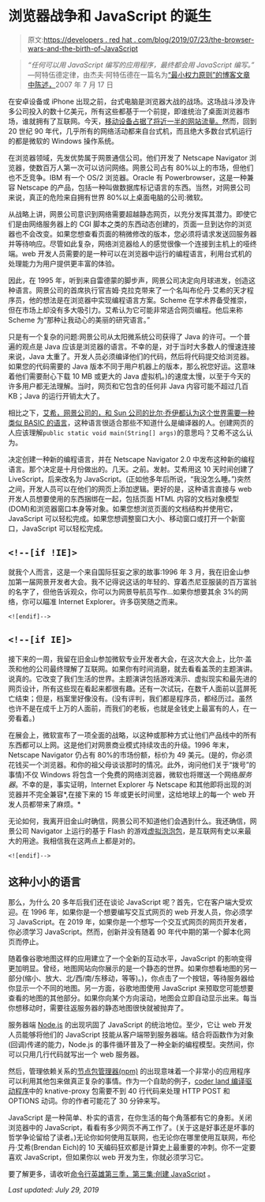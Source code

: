 # 浏览器战争和 JavaScript 的诞生

> 原文:[https://developers . red hat . com/blog/2019/07/23/the-browser-wars-and-the-birth-of-JavaScript](https://developers.redhat.com/blog/2019/07/23/the-browser-wars-and-the-birth-of-javascript)

> *“任何可以用 JavaScript 编写的应用程序，最终都会用 JavaScript 编写。”* —阿特伍德定律，由杰夫·阿特伍德在一篇名为[“最小权力原则”的博客文章中陈述，](https://blog.codinghorror.com/the-principle-of-least-power/)2007 年 7 月 17 日

在安卓设备或 iPhone 出现之前，台式电脑是浏览器大战的战场。这场战斗涉及许多公司投入的数十亿美元，所有这些都基于一个前提，即谁统治了桌面浏览器市场，谁就拥有了互联网。今天，[移动设备占据了将近一半的网站流量。](https://www.statista.com/statistics/277125/share-of-website-traffic-coming-from-mobile-devices/)然而，回到 20 世纪 90 年代，几乎所有的网络活动都来自台式机，而且绝大多数台式机运行的都是微软的 Windows 操作系统。

在浏览器领域，先发优势属于网景通信公司。他们开发了 Netscape Navigator 浏览器，使数百万人第一次可以访问网络。网景公司占有 80%以上的市场，但他们也不乏竞争。IBM 有一个 OS/2 浏览器。Oracle 有 Powerbrowser，这是一种兼容 Netscape 的产品，包括一种叫做数据库标记语言的东西。当然，对网景公司来说，真正的危险来自拥有世界 80%以上桌面电脑的公司:微软。

从战略上讲，网景公司意识到网络需要超越静态网页，以充分发挥其潜力。即使它们是由网络服务器上的 CGI 脚本之类的东西动态创建的，页面一旦到达你的浏览器也不会改变。如果您想查看页面的稍微修改的版本，您必须将请求发送回服务器并等待响应。尽管如此复杂，网络浏览器给人的感觉很像一个连接到主机上的哑终端。web 开发人员需要的是一种可以在浏览器中运行的编程语言，利用台式机的处理能力为用户提供更丰富的体验。

因此，在 1995 年，听到来自雷德蒙的脚步声，网景公司决定向月球进发，创造这种语言。网景公司的首席执行官吉姆·克拉克带来了一个名叫布伦丹·艾希的天才程序员，他的想法是在浏览器中实现编程语言方案。Scheme 在学术界备受推崇，但在市场上却没有多大吸引力。艾希认为它可能非常适合网页编程。他后来称 Scheme 为“那种让我动心的美丽的研究语言。”

只是有一个复杂的问题:网景公司从太阳微系统公司获得了 Java 的许可。一个普遍的观点是 Java 应该是浏览器的语言。不幸的是，对于当时大多数人的慢速连接来说，Java 太重了。开发人员必须编译他们的代码，然后将代码提交给浏览器。如果您的代码需要的 Java 版本不同于用户机器上的版本，那么祝您好运。这意味着他们需要耐心下载 10 MB 或更大的 Java 虚拟机。)的速度太慢，以至于今天的许多用户都无法理解。当时，网页和它包含的任何非 Java 内容可能不超过几百 KB；Java 的运行开销太大了。

相比之下，[艾希，网景公司的，和 Sun 公司的比尔·乔伊都认为这个世界需要一种类似 BASIC 的语言](https://thenewstack.io/brendan-eich-on-creating-javascript-in-10-days-and-what-hed-do-differently-today/)，这种语言很适合那些不知道什么是编译器的人。创建网页的人应该理解`public static void main(String[] args)`的意思吗？艾希不这么认为。

决定创建一种新的编程语言，并在 Netscape Navigator 2.0 中发布这种新的编程语言。那个决定是十月份做出的。几天。之前。发射。艾希用这 10 天时间创建了 LiveScript，后来改名为 JavaScript。(正如他多年后所说，“我没怎么睡。”)突然之间，开发人员可以在他们的网页上添加逻辑。更好的是，这种语言直接与 web 开发人员想要使用的东西捆绑在一起，包括页面 HTML 内容的文档对象模型(DOM)和浏览器窗口本身等对象。如果您想浏览页面的文档结构并使用它，JavaScript 可以轻松完成。如果您想调整窗口大小、移动窗口或打开一个新窗口，JavaScript 可以轻松完成。

## `<!--[if !IE]>`

就我个人而言，这是一个来自国际狂妄之家的故事:1996 年 3 月，我在旧金山参加第一届网景开发者大会。我不记得说这话的年轻的、穿着杰尼亚服装的百万富翁的名字了，但他告诉观众，你可以为网景导航员写作...如果你想要其余 3%的网络，你可以瞄准 Internet Explorer。许多窃笑随之而来。

`<![endif]-->`

## `<!--[if IE]>`

接下来的一周，我留在旧金山参加微软专业开发者大会，在这次大会上，比尔·盖茨和他的公司最终理解了互联网。如果你有时间消磨，就去看看盖茨的主题演讲。说真的。它改变了我们生活的世界。主题演讲包括游戏演示、虚拟现实和最先进的网页设计，所有这些现在看起来都很有趣。还有一次试玩，在数千人面前以蓝屏死亡结束；但是，档案里好像没有。(没有评判，我们都是程序员，都经历过。虽然也许不是在成千上万的人面前，而我们的老板，也就是金钱史上最富有的人，在一旁看着。)

在展会上，微软宣布了一项全面的战略，以这种或那种方式让他们产品线中的所有东西都可以上网。这是他们对网景商业模式持续攻击的升级。1996 年末，Netscape Navigator 仍占有 80%的市场份额，标价为 49 美元。(是的，你必须花钱买一个浏览器。和你的祖父母谈谈那时的情况。此外，询问他们关于“拨号”的事情)不仅 Windows 将包含一个免费的网络浏览器，微软也将赠送一个网络*服务器*。不幸的是，事实证明，Internet Explorer 与 Netscape 和其他即将出现的浏览器并不完全兼容*,在接下来的 15 年或更长时间里，这给地球上的每一个 web 开发人员都带来了麻烦。*

无论如何，我离开旧金山时确信，网景公司不知道他们会遇到什么。我还确信，网景公司 Navigator 上运行的基于 Flash 的游戏[虚拟泡泡包](https://www.virtual-bubblewrap.com)，是互联网有史以来最大的用途。我相信我在这两点上都是对的。

`<![endif]-->`

## 这种小小的语言

那么，为什么 20 多年后我们还在谈论 JavaScript 呢？首先，它在客户端大受欢迎。在 1996 年，如果你是一个想要编写交互式网页的 web 开发人员，你必须学习 JavaScript。在 2019 年，如果你是一个想写一个交互式网页的网页开发者，你必须学习 JavaScript。然而，创新并没有随着 90 年代中期的第一个脚本化网页而停止。

随着像谷歌地图这样的应用建立了一个全新的互动水平，JavaScript 的影响变得更加明显。曾经，地图网站向你展示的是一个静态的世界。如果你想看地图的另一部分(缩小、放大、北/西/南/东移动，等等)。)，你点击了一个按钮，等待服务器给你显示一个不同的地图。另一方面，谷歌地图使用 JavaScript 来预取您可能想要查看的地图的其他部分。如果你向某个方向滚动，地图会立即自动显示出来。每当你想移动时，需要往返服务器的静态地图很快就被抛弃了。

服务器端 [Node.js](https://nodejs.org/) 的出现巩固了 JavaScript 的统治地位。至少，它让 web 开发人员能够将他们的 JavaScript 技能从客户端带到服务器端。结合将函数作为对象(回调)传递的能力，Node.js 的事件循环普及了一种全新的编程模型。突然间，你可以只用几行代码就写出一个 web 服务器。

然后，管理依赖关系的[节点包管理器(npm)](https://www.npmjs.com) 的出现意味着一个非常小的应用程序可以利用其他包来做真正复杂的事情。作为一个自助的例子，[coder land 编译驱动程序](https://github.com/redhat-developer-demos/knative-proxy)中的 knative-proxy 包需要不到 40 行代码来处理 HTTP POST 和 OPTIONS 动词。你的作者可能花了 30 分钟来写。

JavaScript 是一种简单、朴实的语言，在你生活的每个角落都有它的身影。关闭浏览器中的 JavaScript，看看有多少网页不再工作了。(关于这是好事还是坏事的哲学争论留给了读者。)无论你如何使用互联网，也无论你在哪里使用互联网，布伦丹·艾希(Brendan Eich)的 10 天编码狂欢都是计算史上最重要的冲刺。你不一定要喜欢 JavaScript，但如果你以 web 开发为生，你就必须学习它。

要了解更多，请收听[命令行英雄第三季，第三集:创建 JavaScript](https://www.redhat.com/en/command-line-heroes/season-3/creating-javascript) 。

*Last updated: July 29, 2019*
